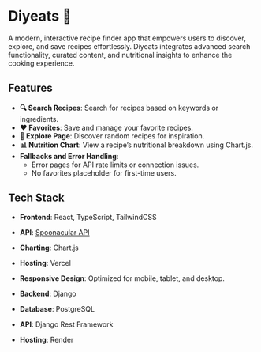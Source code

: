 # **Diyeats** 🍳  
A modern, interactive recipe finder app that empowers users to discover, explore, and save recipes effortlessly. Diyeats integrates advanced search functionality, curated content, and nutritional insights to enhance the cooking experience.

## **Features**  
- **🔍 Search Recipes**: Search for recipes based on keywords or ingredients.  
- **❤️ Favorites**: Save and manage your favorite recipes.  
- **🍴 Explore Page**: Discover random recipes for inspiration.  
- **📊 Nutrition Chart**: View a recipe’s nutritional breakdown using Chart.js.  
- **Fallbacks and Error Handling**:  
  - Error pages for API rate limits or connection issues.  
  - No favorites placeholder for first-time users.  

## **Tech Stack**  
- **Frontend**: React, TypeScript, TailwindCSS  
- **API**: [Spoonacular API](https://spoonacular.com/food-api)  
- **Charting**: Chart.js  
- **Hosting**: Vercel  
- **Responsive Design**: Optimized for mobile, tablet, and desktop.  

- **Backend**: Django
- **Database**: PostgreSQL
- **API**: Django Rest Framework  
- **Hosting**: Render 


